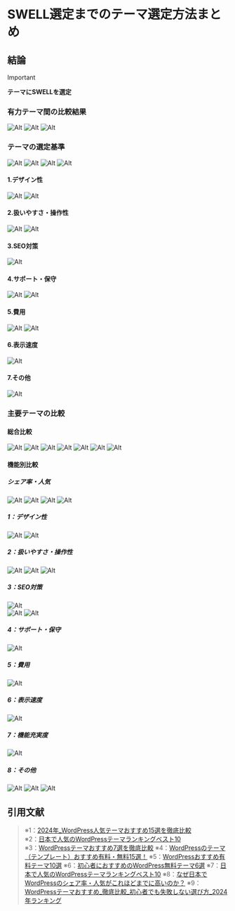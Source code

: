 # SWELL選定までのテーマ選定方法まとめ

## 結論

> [!IMPORTANT]  
> **テーマにSWELLを選定**

### 有力テーマ間の比較結果

![Alt](../13_Ref/448_WordPress/448_WordPress_テーマ選定※9_1.png)	
![Alt](../13_Ref/448_WordPress/448_WordPress_テーマ選定※9_2.png)	
![Alt](../13_Ref/448_WordPress/448_WordPress_テーマ選定※9_3.png)	

### テーマの選定基準

![Alt](../13_Ref/448_WordPress/448_WordPress_テーマ選定※9_6.png)	
![Alt](../13_Ref/448_WordPress/448_WordPress_テーマ選定※3_3.png)
![Alt](../13_Ref/448_WordPress/448_WordPress_テーマ選定※4_1.png)
![Alt](../13_Ref/448_WordPress/448_WordPress_テーマ選定※6_1.png)

#### 1.デザイン性

![Alt](../13_Ref/448_WordPress/448_WordPress_テーマ選定※4_4.png)
![Alt](../13_Ref/448_WordPress/448_WordPress_テーマ選定※4_3.png)

#### 2.扱いやすさ・操作性

![Alt](../13_Ref/448_WordPress/448_WordPress_テーマ選定※3_8.png)
![Alt](../13_Ref/448_WordPress/448_WordPress_テーマ選定※6_2.png)

#### 3.SEO対策

![Alt](../13_Ref/448_WordPress/448_WordPress_テーマ選定※4_2.png)

#### 4.サポート・保守

![Alt](../13_Ref/448_WordPress/448_WordPress_テーマ選定※3_9.png)
![Alt](../13_Ref/448_WordPress/448_WordPress_テーマ選定※4_6.png)

#### 5.費用

![Alt](../13_Ref/448_WordPress/448_WordPress_テーマ選定※5_3.png)
![Alt](../13_Ref/448_WordPress/448_WordPress_テーマ選定※3_2.png)

#### 6.表示速度

![Alt](../13_Ref/448_WordPress/448_WordPress_テーマ選定※3_7.png)

#### 7.その他

![Alt](../13_Ref/448_WordPress/448_WordPress_テーマ選定※4_5.png)

### 主要テーマの比較

#### 総合比較

![Alt](../13_Ref/448_WordPress/448_WordPress_テーマ選定※9_7.png)	
![Alt](../13_Ref/448_WordPress/448_WordPress_テーマ選定※9_8.png)	
![Alt](../13_Ref/448_WordPress/448_WordPress_テーマ選定※4_7.png)
![Alt](../13_Ref/448_WordPress/448_WordPress_テーマ選定※5_1.png)
![Alt](../13_Ref/448_WordPress/448_WordPress_テーマ選定※5_2.png)
![Alt](../13_Ref/448_WordPress/448_WordPress_テーマ選定※1_1.png)
![Alt](../13_Ref/448_WordPress/448_WordPress_テーマ選定※1_2.png)

#### 機能別比較

##### シェア率・人気

![Alt](../13_Ref/448_WordPress/448_WordPress_テーマ選定※9_5.png)	
![Alt](../13_Ref/448_WordPress/448_WordPress_テーマ選定※2_1.png)
![Alt](../13_Ref/448_WordPress/448_WordPress_テーマ選定※7_1.png)
![Alt](../13_Ref/448_WordPress/448_WordPress_テーマ選定※9_16.png)	

##### 1：デザイン性

![Alt](../13_Ref/448_WordPress/448_WordPress_テーマ選定※3_5.png)
![Alt](../13_Ref/448_WordPress/448_WordPress_テーマ選定※1_7.png)

##### 2：扱いやすさ・操作性

![Alt](../13_Ref/448_WordPress/448_WordPress_テーマ選定※9_9.png)	
![Alt](../13_Ref/448_WordPress/448_WordPress_テーマ選定※1_6.png)
![Alt](../13_Ref/448_WordPress/448_WordPress_テーマ選定※1_8.png)

##### 3：SEO対策

![Alt](../13_Ref/448_WordPress/448_WordPress_テーマ選定※9_14.png)	
![Alt](../13_Ref/448_WordPress/448_WordPress_テーマ選定※1_3.png)
![Alt](../13_Ref/448_WordPress/448_WordPress_テーマ選定※3_4.png)

##### 4：サポート・保守

![Alt](../13_Ref/448_WordPress/448_WordPress_テーマ選定※9_15.png)	

##### 5：費用

![Alt](../13_Ref/448_WordPress/448_WordPress_テーマ選定※3_6.png)

##### 6：表示速度

![Alt](../13_Ref/448_WordPress/448_WordPress_テーマ選定※9_12.png)

##### 7：機能充実度

![Alt](../13_Ref/448_WordPress/448_WordPress_テーマ選定※9_10.png)

##### 8：その他

![Alt](../13_Ref/448_WordPress/448_WordPress_テーマ選定※9_13.png)
![Alt](../13_Ref/448_WordPress/448_WordPress_テーマ選定※1_4.png)
![Alt](../13_Ref/448_WordPress/448_WordPress_テーマ選定※1_5.png)

## 引用文献

> ※1：[2024年_WordPress人気テーマおすすめ15選を徹底比較](https://i-fc.jp/web/theme-recommendation/)  
> ※2：[日本で人気のWordPressテーマランキングベスト10](https://sociola.co.jp/news-blog/wordpress/theme-ranking/)  
> ※3：[WordPressテーマおすすめ7選を徹底比較](https://pico.inc/web/wordpress-theme/#table)
> ※4：[WordPressのテーマ（テンプレート）おすすめ有料・無料15選！](https://datetti.com/wordpress-template.html)
> ※5：[WordPressおすすめ有料テーマ10選](https://webst8.com/blog/wordpress-recommend-toll-themes/)
> ※6：[初心者におすすめのWordPress無料テーマ6選](https://www.kagoya.jp/howto/rentalserver/wpbeginner/templates/)
> ※7：[日本で人気のWordPressテーマランキングベスト10](https://sociola.co.jp/news-blog/wordpress/theme-ranking/)
> ※8：[なぜ日本でWordPressのシェア率・人気がこれほどまでに高いのか？](https://www.1st-net.jp/blog/wordpress-popular-reason/)
> ※9：[WordPressテーマおすすめ_徹底比較_初心者でも失敗しない選び方_2024年ランキング](https://funfunjp.com/category/blog/wordpress-theme)
